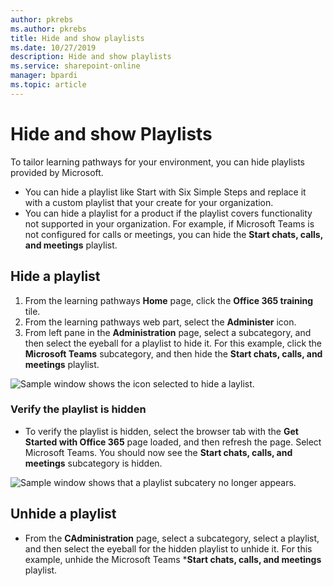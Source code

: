 ```yaml
---
author: pkrebs
ms.author: pkrebs
title: Hide and show playlists
ms.date: 10/27/2019
description: Hide and show playlists
ms.service: sharepoint-online
manager: bpardi
ms.topic: article
---
```


# Hide and show Playlists

To tailor learning pathways for your environment, you can hide playlists provided by Microsoft. 

- You can hide a playlist like Start with Six Simple Steps and replace it with a custom playlist that your create for your organization.
- You can hide a playlist for a product if the playlist covers functionality not supported in your organization. For example, if Microsoft Teams is not configured for calls or meetings, you can hide the **Start chats, calls, and meetings** playlist. 

## Hide a playlist

1. From the learning pathways **Home** page, click the **Office 365 training** tile.
2. From the learning pathways web part, select the **Administer** icon. 
3. From left pane in the **Administration** page, select a subcategory, and then select the eyeball for a playlist to hide it. For this example, click the **Microsoft Teams** subcategory, and then hide the **Start chats, calls, and meetings** playlist.  

![Sample window shows the icon selected to hide a laylist.](media/cg-hideplaylist.png)

### Verify the playlist is hidden
- To verify the playlist is hidden, select the browser tab with the **Get Started with Office 365** page loaded, and then refresh the page. 
Select Microsoft Teams. You should now see the **Start chats, calls, and meetings** subcategory is hidden. 

![Sample window shows that a playlist subcatery no longer appears.](media/cg-hideplaylistrefresh.png)

## Unhide a playlist

- From the **CAdministration** page, select a subcategory, select a playlist, and then select the eyeball for the hidden playlist to unhide it. For this example, unhide the Microsoft Teams ***Start chats, calls, and meetings** playlist.   

